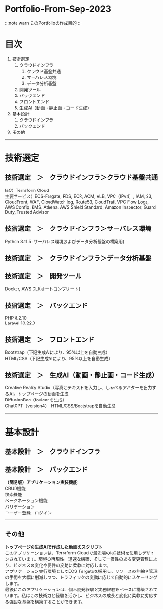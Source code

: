 # Portfolio-From-Sep-2023

:::note warn
このPortfolioの作成目的
:::

# 目次
1. 技術選定
    1. クラウドインフラ
        1. クラウド基盤共通
        1. サーバレス環境
        1. データ分析基盤
    1. 開発ツール
    1. バックエンド
    1. フロントエンド
    1. 生成AI（動画・静止画・コード生成）
1. 基本設計
    1. クラウドインフラ
    1. バックエンド
1. その他
  
---------------------------------------
# 技術選定
## 技術選定　＞　クラウドインフラ＞クラウド基盤共通
IaC）Terraform Cloud  
主要サービス）ECS-Fargate, RDS, ECR, ACM, ALB, VPC（IPv4）, IAM, S3, CloudFront, WAF, CloudWatch log, Route53, CloudTrail, VPC Flow Logs, AWS Config, KMS, Athena, AWS Shield Standard, Amazon Inspector, Guard Duty, Trusted Advisor
  
## 技術選定　＞　クラウドインフラ＞サーバレス環境
Python 3.11.5 (サーバレス環境およびデータ分析基盤の構築用)
  
## 技術選定　＞　クラウドインフラ＞データ分析基盤

  
## 技術選定　＞　開発ツール
Docker, AWS CLI(オートコンプリート)
  
## 技術選定　＞　バックエンド
PHP 8.2.10  
Laravel 10.22.0  
  
## 技術選定　＞　フロントエンド
Bootstrap（下記生成AIにより、95%以上を自動生成）  
HTML/CSS（下記生成AIにより、95%以上を自動生成）
  
## 技術選定　＞　生成AI（動画・静止画・コード生成）
Creative Reality Studio（写真とテキストを入力し、しゃべるアバターを出力するAI。トップページの動画を生成  
DiffusionBee（faviconを生成）  
ChatGPT（version4）　HTML/CSS/Bootstrapを自動生成

  
---------------------------------------
# 基本設計
## 基本設計　＞　クラウドインフラ

  
## 基本設計　＞　バックエンド
**（簡易版）アプリケーション実装機能**  
CRUD機能  
検索機能  
ページネーション機能  
バリデーション  
ユーザー登録、ログイン
  
---------------------------------------
## その他
**トップページの生成AIで作成した動画のスクリプト**  
このアプリケーションは、Terraform Cloudで最先端のIaC技術を使用しデザインされています。環境の再現性、迅速な構築、そして一貫性のある変更管理により、ビジネスの変化や要件の変動に柔軟に対応します。  
アプリケーション実行環境としてECS-Fargateを採用し、リソースの伸縮や管理の手間を大幅に削減しつつ、トラフィックの変動に応じて自動的にスケーリングします。  
最後にこのアプリケーションは、個人開発経験と実務経験をベースに構築されています。私はこの技術力と経験を活かし、ビジネスの成長と変化に柔軟に対応する強固な基盤を構築することができます。

